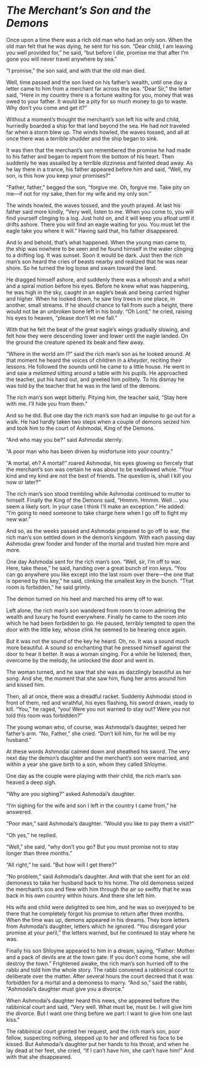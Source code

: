 # ***The Merchant’s Son and the Demons***



Once upon a time there was a rich old man who had an only son. When the old man felt that he was dying, he sent for his son. “Dear child, I am leaving you well provided for,” he said, “but before I die, promise me that after I’m gone you will never travel anywhere by sea.”

“I promise,” the son said, and with that the old man died.

Well, time passed and the son lived on his father’s wealth, until one day a letter came to him from a merchant far across the sea. “Dear Sir,” the letter said, “Here in my country there is a fortune waiting for you, money that was owed to your father. It would be a pity for so much money to go to waste. Why don’t you come and get it?”

Without a moment’s thought the merchant’s son left his wife and child, hurriedly boarded a ship for that land beyond the sea. He had not traveled far when a storm blew up. The winds howled, the waves tossed, and all at once there was a terrible shudder and the ship began to sink.

It was then that the merchant’s son remembered the promise he had made to his father and began to repent from the bottom of his heart. Then suddenly he was assailed by a terrible dizziness and fainted dead away. As he lay there in a trance, his father appeared before him and said, “Well, my son, is this how you keep your promises?”

“Father, father,” begged the son, “forgive me. Oh, forgive me. Take pity on me—if not for my sake, then for my wife and my only son.”

The winds howled, the waves tossed, and the youth prayed. At last his father said more kindly, “Very well, listen to me. When you come to, you will find yourself clinging to a log. Just hold on, and it will keep you afloat until it drifts ashore. There you will find an eagle waiting for you. You must let the eagle take you where it will.” Having said that, his father disappeared.

And lo and behold, that’s what happened. When the young man came to, the ship was nowhere to be seen and he found himself in the water clinging to a drifting log. It was sunset. Soon it would be dark. Just then the rich man’s son heard the cries of beasts nearby and realized that he was near shore. So he turned the log loose and swam toward the land.

He dragged himself ashore, and suddenly there was a whoosh and a whirl and a spiral motion before his eyes. Before he knew what was happening, he was high in the sky, caught in an eagle’s beak and being carried higher and higher. When he looked down, he saw tiny trees in one place, in another, small streams. If he should chance to fall from such a height, there would not be an unbroken bone left in his body. “Oh Lord,” he cried, raising his eyes to heaven, “please don’t let me fall.”

With that he felt the beat of the great eagle’s wings gradually slowing, and felt how they were descending lower and lower until the eagle landed. On the ground the creature opened its beak and flew away.

“Where in the world am I?” said the rich man’s son as he looked around. At that moment he heard the voices of children in a *kheyder*, reciting their lessons. He followed the sounds until he came to a little house. He went in and saw a *melamed* sitting around a table with his pupils. He approached the teacher, put his hand out, and greeted him politely. To his dismay he was told by the teacher that he was in the land of the demons.

The rich man’s son wept bitterly. Pitying him, the teacher said, “Stay here with me. I’ll hide you from them.”

And so he did. But one day the rich man’s son had an impulse to go out for a walk. He had hardly taken two steps when a couple of demons seized him and took him to the court of Ashmodai, King of the Demons.

“And who may you be?” said Ashmodai sternly.

“A poor man who has been driven by misfortune into your country.”

“A mortal, eh? A mortal!” roared Ashmodai, his eyes glowing so fiercely that the merchant’s son was certain he was about to be swallowed whole. “Your kind and my kind are not the best of friends. The question is, shall I kill you now or later?”

The rich man’s son stood trembling while Ashmodai continued to mutter to himself. Finally the King of the Demons said, “Hmmm. Hmmm. Well … you seem a likely sort. In your case I think I’ll make an exception.” He added: “I’m going to need someone to take charge here when I go off to fight my new war.”

And so, as the weeks passed and Ashmodai prepared to go off to war, the rich man’s son settled down in the demon’s kingdom. With each passing day Ashmodai grew fonder and fonder of the mortal and trusted him more and more.

One day Ashmodai sent for the rich man’s son. “Well, sir, I’m off to war. Here, take these,” he said, handing over a great bunch of iron keys. “You can go anywhere you like except into the last room over there—the one that is opened by this key,” he said, clinking the smallest key in the bunch. “That room is forbidden,” he said grimly.

The demon turned on his heel and marched his army off to war.



Left alone, the rich man’s son wandered from room to room admiring the wealth and luxury he found everywhere. Finally he came to the room into which he had been forbidden to go. He paused, terribly tempted to open the door with the little key, whose clink he seemed to be hearing once again.

But it was not the sound of the key he heard. Oh, no. It was a sound much more beautiful. A sound so enchanting that he pressed himself against the door to hear it better. It was a woman singing. For a while he listened; then, overcome by the melody, he unlocked the door and went in.

The woman turned, and he saw that she was as dazzlingly beautiful as her song. And she, the moment that she saw him, flung her arms around him and kissed him.

Then, all at once, there was a dreadful racket. Suddenly Ashmodai stood in front of them, red and wrathful, his eyes flashing, his sword drawn, ready to kill. “You,” he raged, “you! Were you not warned to stay out? Were you not told this room was forbidden?”

The young woman who, of course, was Ashmodai’s daughter, seized her father’s arm. “No, Father,” she cried. “Don’t kill him, for he will be my husband.”

At these words Ashmodai calmed down and sheathed his sword. The very next day the demon’s daughter and the merchant’s son were married, and within a year she gave birth to a son, whom they called Shloyme.

One day as the couple were playing with their child, the rich man’s son heaved a deep sigh.

“Why are you sighing?” asked Ashmodai’s daughter.

“I’m sighing for the wife and son I left in the country I came from,” he answered.

“Poor man,” said Ashmodai’s daughter. “Would you like to pay them a visit?”

“Oh yes,” he replied.

“Well,” she said, “why don’t you go? But you must promise not to stay longer than three months.”

“All right,” he said. “But how will I get there?”

“No problem,” said Ashmodai’s daughter. And with that she sent for an old demoness to take her husband back to his home. The old demoness seized the merchant’s son and flew with him through the air so swiftly that he was back in his own country within hours. And there she left him.

His wife and child were delighted to see him, and he was so overjoyed to be there that he completely forgot his promise to return after three months. When the time was up, demons appeared in his dreams. They bore letters from Ashmodai’s daughter, letters which he ignored. “You disregard your promise at your peril,” the letters warned, but he continued to stay where he was.

Finally his son Shloyme appeared to him in a dream, saying, “Father: Mother and a pack of devils are at the town gate. If you don’t come home, she will destroy the town.” Frightened awake, the rich man’s son hurried off to the rabbi and told him the whole story. The rabbi convened a rabbinical court to deliberate over the matter. After several hours the court decreed that it was forbidden for a mortal and a demoness to marry. “And so,” said the rabbi, “Ashmodai’s daughter must give you a divorce.”

When Ashmodai’s daughter heard this news, she appeared before the rabbinical court and said, “Very well. What must be, must be. I will give him the divorce. But I want one thing before we part: I want to give him one last kiss.”

The rabbinical court granted her request, and the rich man’s son, poor fellow, suspecting nothing, stepped up to her and offered his face to be kissed. But Ashmodai’s daughter put her hands to his throat, and when he lay dead at her feet, she cried, “If I can’t have him, she can’t have him!” And with that she disappeared.